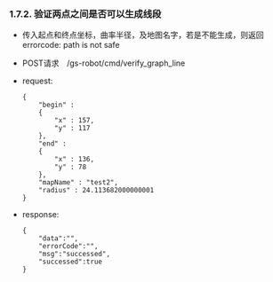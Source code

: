 ###  1.7.2. 验证两点之间是否可以生成线段

  - 传入起点和终点坐标，曲率半径，及地图名字，若是不能生成，则返回errorcode: path is not safe

  - POST请求　/gs-robot/cmd/verify_graph_line

  - request:

    ```
    {
        "begin" : 
        {
            "x" : 157,
            "y" : 117
        },
        "end" : 
        {
            "x" : 136,
            "y" : 78
        },
        "mapName" : "test2",
        "radius" : 24.113682000000001
    }
    ```

  - response:

    ```
    {
        "data":"",
        "errorCode":"",
        "msg":"successed",
        "successed":true
    }
    ```